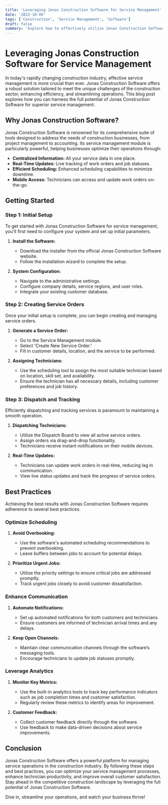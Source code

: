 ```yaml
---
title: 'Leveraging Jonas Construction Software for Service Management'
date: '2023-10-09'
tags: ['Construction', 'Service Management', 'Software']
draft: false
summary: 'Explore how to effectively utilize Jonas Construction Software to optimize service management for your construction business with this comprehensive guide.'
---
```


# Leveraging Jonas Construction Software for Service Management

In today's rapidly changing construction industry, effective service management is more crucial than ever. Jonas Construction Software offers a robust solution tailored to meet the unique challenges of the construction sector, enhancing efficiency, and streamlining operations. This blog post explores how you can harness the full potential of Jonas Construction Software for superior service management.

## Why Jonas Construction Software?

Jonas Construction Software is renowned for its comprehensive suite of tools designed to address the needs of construction businesses, from project management to accounting. Its service management module is particularly powerful, helping businesses optimize their operations through:

- **Centralized Information:** All your service data in one place.
- **Real-Time Updates:** Live tracking of work orders and job statuses.
- **Efficient Scheduling:** Enhanced scheduling capabilities to minimize downtime.
- **Mobile Access:** Technicians can access and update work orders on-the-go.

## Getting Started

### Step 1: Initial Setup

To get started with Jonas Construction Software for service management, you'll first need to configure your system and set up initial parameters.

1. **Install the Software:**
   - Download the installer from the official Jonas Construction Software website.
   - Follow the installation wizard to complete the setup.

2. **System Configuration:**
   - Navigate to the administrative settings.
   - Configure company details, service regions, and user roles.
   - Integrate your existing customer database.

### Step 2: Creating Service Orders

Once your initial setup is complete, you can begin creating and managing service orders.

1. **Generate a Service Order:**
   - Go to the Service Management module.
   - Select 'Create New Service Order.'
   - Fill in customer details, location, and the service to be performed.

2. **Assigning Technicians:**
   - Use the scheduling tool to assign the most suitable technician based on location, skill set, and availability.
   - Ensure the technician has all necessary details, including customer preferences and job history.

### Step 3: Dispatch and Tracking

Efficiently dispatching and tracking services is paramount to maintaining a smooth operation.

1. **Dispatching Technicians:**
   - Utilize the Dispatch Board to view all active service orders.
   - Assign orders via drag-and-drop functionality.
   - Technicians receive instant notifications on their mobile devices.

2. **Real-Time Updates:**
   - Technicians can update work orders in real-time, reducing lag in communication.
   - View live status updates and track the progress of service orders.

## Best Practices

Achieving the best results with Jonas Construction Software requires adherence to several best practices.

### Optimize Scheduling

1. **Avoid Overbooking:**
   - Use the software's automated scheduling recommendations to prevent overbooking.
   - Leave buffers between jobs to account for potential delays.

2. **Prioritize Urgent Jobs:**
   - Utilize the priority settings to ensure critical jobs are addressed promptly.
   - Track urgent jobs closely to avoid customer dissatisfaction.

### Enhance Communication

1. **Automate Notifications:**
   - Set up automated notifications for both customers and technicians.
   - Ensure customers are informed of technician arrival times and any delays.

2. **Keep Open Channels:**
   - Maintain clear communication channels through the software’s messaging tools.
   - Encourage technicians to update job statuses promptly.

### Leverage Analytics

1. **Monitor Key Metrics:**
   - Use the built-in analytics tools to track key performance indicators such as job completion times and customer satisfaction.
   - Regularly review these metrics to identify areas for improvement.

2. **Customer Feedback:**
   - Collect customer feedback directly through the software.
   - Use feedback to make data-driven decisions about service improvements.

## Conclusion

Jonas Construction Software offers a powerful platform for managing service operations in the construction industry. By following these steps and best practices, you can optimize your service management processes, enhance technician productivity, and improve overall customer satisfaction. Stay ahead in the competitive construction landscape by leveraging the full potential of Jonas Construction Software. 

Dive in, streamline your operations, and watch your business thrive!